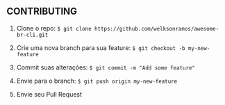 ## CONTRIBUTING

1. Clone o repo: `$ git clone https://github.com/welksonramos/awesome-br-cli.git`

2. Crie uma nova branch para sua feature: `$ git checkout -b my-new-feature`

3. Commit suas alterações: `$ git commit -m "Add some feature"`

4. Envie para o branch: `$ git push origin my-new-feature`
5. Envie seu Pull Request 
